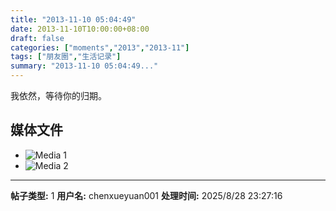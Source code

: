 ```yaml
---
title: "2013-11-10 05:04:49"
date: 2013-11-10T10:00:00+08:00
draft: false
categories: ["moments","2013","2013-11"]
tags: ["朋友圈","生活记录"]
summary: "2013-11-10 05:04:49..."
---
```


我依然，等待你的归期。

## 媒体文件

- ![Media 1](/Moments/photos/2013-11-10/201311100504490.jpg)
- ![Media 2](/Moments/photos/2013-11-10/201311100504491.jpg)

---

**帖子类型:** 1
**用户名:** chenxueyuan001
**处理时间:** 2025/8/28 23:27:16